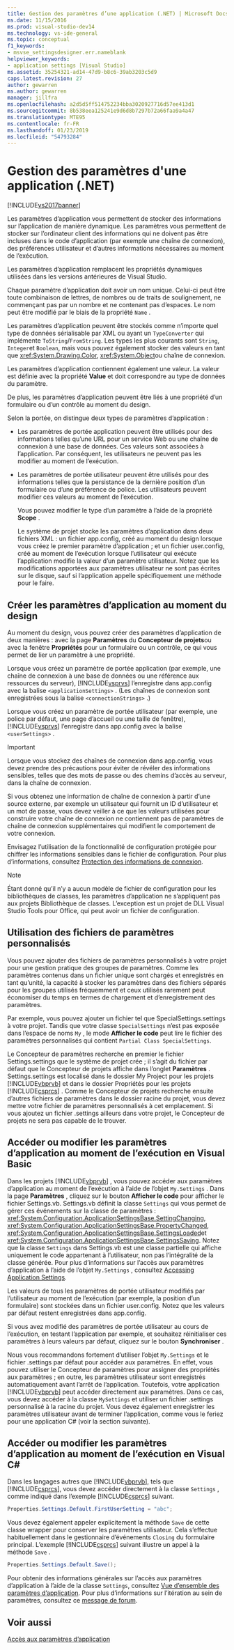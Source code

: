 ```yaml
---
title: Gestion des paramètres d’une application (.NET) | Microsoft Docs
ms.date: 11/15/2016
ms.prod: visual-studio-dev14
ms.technology: vs-ide-general
ms.topic: conceptual
f1_keywords:
- msvse_settingsdesigner.err.nameblank
helpviewer_keywords:
- application settings [Visual Studio]
ms.assetid: 35254321-ad14-47d9-b8c6-39ab3203c5d9
caps.latest.revision: 27
author: gewarren
ms.author: gewarren
manager: jillfra
ms.openlocfilehash: a2d5d5ff514752234bba3020927716d57ee413d1
ms.sourcegitcommit: 8b538eea125241e9d6d8b7297b72a66faa9a4a47
ms.translationtype: MTE95
ms.contentlocale: fr-FR
ms.lasthandoff: 01/23/2019
ms.locfileid: "54793284"
---
```

# <a name="managing-application-settings-net"></a>Gestion des paramètres d'une application (.NET)
[!INCLUDE[vs2017banner](../includes/vs2017banner.md)]

Les paramètres d’application vous permettent de stocker des informations sur l’application de manière dynamique. Les paramètres vous permettent de stocker sur l’ordinateur client des informations qui ne doivent pas être incluses dans le code d’application (par exemple une chaîne de connexion), des préférences utilisateur et d’autres informations nécessaires au moment de l’exécution.  
  
 Les paramètres d’application remplacent les propriétés dynamiques utilisées dans les versions antérieures de Visual Studio.  
  
 Chaque paramètre d’application doit avoir un nom unique. Celui-ci peut être toute combinaison de lettres, de nombres ou de traits de soulignement, ne commençant pas par un nombre et ne contenant pas d’espaces. Le nom peut être modifié par le biais de la propriété `Name` .  
  
 Les paramètres d’application peuvent être stockés comme n’importe quel type de données sérialisable par XML ou ayant un `TypeConverter` qui implémente `ToString`/`FromString`. Les types les plus courants sont `String`, `Integer`et `Boolean`, mais vous pouvez également stocker des valeurs en tant que <xref:System.Drawing.Color>, <xref:System.Object>ou chaîne de connexion.  
  
 Les paramètres d’application contiennent également une valeur. La valeur est définie avec la propriété **Value** et doit correspondre au type de données du paramètre.  
  
 De plus, les paramètres d’application peuvent être liés à une propriété d’un formulaire ou d’un contrôle au moment du design.  
  
 Selon la portée, on distingue deux types de paramètres d’application :  
  
- Les paramètres de portée application peuvent être utilisés pour des informations telles qu’une URL pour un service Web ou une chaîne de connexion à une base de données. Ces valeurs sont associées à l’application. Par conséquent, les utilisateurs ne peuvent pas les modifier au moment de l’exécution.  
  
- Les paramètres de portée utilisateur peuvent être utilisés pour des informations telles que la persistance de la dernière position d’un formulaire ou d’une préférence de police. Les utilisateurs peuvent modifier ces valeurs au moment de l’exécution.  
  
  Vous pouvez modifier le type d’un paramètre à l’aide de la propriété **Scope** .  
  
  Le système de projet stocke les paramètres d’application dans deux fichiers XML : un fichier app.config, créé au moment du design lorsque vous créez le premier paramètre d’application ; et un fichier user.config, créé au moment de l’exécution lorsque l’utilisateur qui exécute l’application modifie la valeur d’un paramètre utilisateur. Notez que les modifications apportées aux paramètres utilisateur ne sont pas écrites sur le disque, sauf si l’application appelle spécifiquement une méthode pour le faire.  
  
## <a name="creating-application-settings-at-design-time"></a>Créer les paramètres d’application au moment du design  
 Au moment du design, vous pouvez créer des paramètres d’application de deux manières : avec la page **Paramètres** du **Concepteur de projets**ou avec la fenêtre **Propriétés** pour un formulaire ou un contrôle, ce qui vous permet de lier un paramètre à une propriété.  
  
 Lorsque vous créez un paramètre de portée application (par exemple, une chaîne de connexion à une base de données ou une référence aux ressources du serveur), [!INCLUDE[vsprvs](../includes/vsprvs-md.md)] l’enregistre dans app.config avec la balise `<applicationSettings>` . (Les chaînes de connexion sont enregistrées sous la balise `<connectionStrings>` .)  
  
 Lorsque vous créez un paramètre de portée utilisateur (par exemple, une police par défaut, une page d’accueil ou une taille de fenêtre), [!INCLUDE[vsprvs](../includes/vsprvs-md.md)] l’enregistre dans app.config avec la balise `<userSettings>` .  
  
> [!IMPORTANT]
>  Lorsque vous stockez des chaînes de connexion dans app.config, vous devez prendre des précautions pour éviter de révéler des informations sensibles, telles que des mots de passe ou des chemins d’accès au serveur, dans la chaîne de connexion.  
>   
>  Si vous obtenez une information de chaîne de connexion à partir d’une source externe, par exemple un utilisateur qui fournit un ID d’utilisateur et un mot de passe, vous devez veiller à ce que les valeurs utilisées pour construire votre chaîne de connexion ne contiennent pas de paramètres de chaîne de connexion supplémentaires qui modifient le comportement de votre connexion.  
>   
>  Envisagez l’utilisation de la fonctionnalité de configuration protégée pour chiffrer les informations sensibles dans le fichier de configuration. Pour plus d’informations, consultez [Protection des informations de connexion](http://msdn.microsoft.com/library/1471f580-bcd4-4046-bdaf-d2541ecda2f4).  
  
> [!NOTE]
>  Étant donné qu’il n’y a aucun modèle de fichier de configuration pour les bibliothèques de classes, les paramètres d’application ne s’appliquent pas aux projets Bibliothèque de classes. L’exception est un projet de DLL Visual Studio Tools pour Office, qui peut avoir un fichier de configuration.  
  
## <a name="using-customized-settings-files"></a>Utilisation des fichiers de paramètres personnalisés  
 Vous pouvez ajouter des fichiers de paramètres personnalisés à votre projet pour une gestion pratique des groupes de paramètres. Comme les paramètres contenus dans un fichier unique sont chargés et enregistrés en tant qu’unité, la capacité à stocker les paramètres dans des fichiers séparés pour les groupes utilisés fréquemment et ceux utilisés rarement peut économiser du temps en termes de chargement et d’enregistrement des paramètres.  
  
 Par exemple, vous pouvez ajouter un fichier tel que SpecialSettings.settings à votre projet. Tandis que votre classe `SpecialSettings` n’est pas exposée dans l’espace de noms `My` , le mode **Afficher le code** peut lire le fichier des paramètres personnalisés qui contient `Partial Class SpecialSettings`.  
  
 Le Concepteur de paramètres recherche en premier le fichier Settings.settings que le système de projet crée ; il s’agit du fichier par défaut que le Concepteur de projets affiche dans l’onglet **Paramètres** . Settings.settings est localisé dans le dossier My Project pour les projets [!INCLUDE[vbprvb](../includes/vbprvb-md.md)] et dans le dossier Propriétés pour les projets [!INCLUDE[csprcs](../includes/csprcs-md.md)] . Comme le Concepteur de projets recherche ensuite d’autres fichiers de paramètres dans le dossier racine du projet, vous devez mettre votre fichier de paramètres personnalisés à cet emplacement. Si vous ajoutez un fichier .settings ailleurs dans votre projet, le Concepteur de projets ne sera pas capable de le trouver.  
  
## <a name="accessing-or-changing-application-settings-at-run-time-in-visual-basic"></a>Accéder ou modifier les paramètres d’application au moment de l’exécution en Visual Basic  
 Dans les projets [!INCLUDE[vbprvb](../includes/vbprvb-md.md)] , vous pouvez accéder aux paramètres d’application au moment de l’exécution à l’aide de l’objet `My.Settings` . Dans la page **Paramètres** , cliquez sur le bouton **Afficher le code** pour afficher le fichier Settings.vb. Settings.vb définit la classe `Settings` qui vous permet de gérer ces événements sur la classe de paramètres : <xref:System.Configuration.ApplicationSettingsBase.SettingChanging>, <xref:System.Configuration.ApplicationSettingsBase.PropertyChanged>, <xref:System.Configuration.ApplicationSettingsBase.SettingsLoaded>et <xref:System.Configuration.ApplicationSettingsBase.SettingsSaving>. Notez que la classe `Settings` dans Settings.vb est une classe partielle qui affiche uniquement le code appartenant à l’utilisateur, non pas l’intégralité de la classe générée. Pour plus d’informations sur l’accès aux paramètres d’application à l’aide de l’objet `My.Settings` , consultez [Accessing Application Settings](http://msdn.microsoft.com/library/e38d0cc7-247a-46ca-ba04-f2913f0adb2e).  
  
 Les valeurs de tous les paramètres de portée utilisateur modifiés par l’utilisateur au moment de l’exécution (par exemple, la position d’un formulaire) sont stockées dans un fichier user.config. Notez que les valeurs par défaut restent enregistrées dans app.config.  
  
 Si vous avez modifié des paramètres de portée utilisateur au cours de l’exécution, en testant l’application par exemple, et souhaitez réinitialiser ces paramètres à leurs valeurs par défaut, cliquez sur le bouton **Synchroniser** .  
  
 Nous vous recommandons fortement d’utiliser l’objet `My.Settings` et le fichier .settings par défaut pour accéder aux paramètres. En effet, vous pouvez utiliser le Concepteur de paramètres pour assigner des propriétés aux paramètres ; en outre, les paramètres utilisateur sont enregistrés automatiquement avant l’arrêt de l’application. Toutefois, votre application [!INCLUDE[vbprvb](../includes/vbprvb-md.md)] peut accéder directement aux paramètres. Dans ce cas, vous devez accéder à la classe `MySettings` et utiliser un fichier .settings personnalisé à la racine du projet. Vous devez également enregistrer les paramètres utilisateur avant de terminer l’application, comme vous le feriez pour une application C# (voir la section suivante).  
  
## <a name="accessing-or-changing-application-settings-at-run-time-in-visual-c"></a>Accéder ou modifier les paramètres d’application au moment de l’exécution en Visual C#  
 Dans les langages autres que [!INCLUDE[vbprvb](../includes/vbprvb-md.md)], tels que [!INCLUDE[csprcs](../includes/csprcs-md.md)], vous devez accéder directement à la classe `Settings` , comme indiqué dans l’exemple [!INCLUDE[csprcs](../includes/csprcs-md.md)] suivant.  
  
```csharp  
Properties.Settings.Default.FirstUserSetting = "abc";  
```  
  
 Vous devez également appeler explicitement la méthode `Save` de cette classe wrapper pour conserver les paramètres utilisateur. Cela s’effectue habituellement dans le gestionnaire d’événements `Closing` du formulaire principal. L’exemple [!INCLUDE[csprcs](../includes/csprcs-md.md)] suivant illustre un appel à la méthode `Save` .  
  
```csharp  
Properties.Settings.Default.Save();  
```  
  
 Pour obtenir des informations générales sur l’accès aux paramètres d’application à l’aide de la classe `Settings`, consultez [Vue d’ensemble des paramètres d’application](http://msdn.microsoft.com/library/0dd8bca5-a6bf-4ac4-8eec-5725d08b38dc). Pour plus d’informations sur l’itération au sein de paramètres, consultez ce [message de forum](http://social.msdn.microsoft.com/Forums/vstudio/40fbb470-f1e8-4a02-a4a0-9f62b54d0fc4/is-this-possible-propertiessettingsdefault?forum=csharpgeneral).  
  
## <a name="see-also"></a>Voir aussi  
 [Accès aux paramètres d’application](http://msdn.microsoft.com/library/e38d0cc7-247a-46ca-ba04-f2913f0adb2e)
